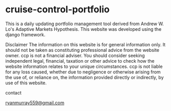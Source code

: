 # cruise-control-portfolio
This is a daily updating portfolio management tool derived from Andrew W. Lo's Adaptive Markets Hypothesis. This website was developed using the django framework.

Disclaimer
The information on this website is for general information only. It should not be taken as constituting professional advice from the website owner. ccp is not a financial adviser. You should consider seeking independent legal, financial, taxation or other advice to check how the website information relates to your unique circumstances. ccp is not liable for any loss caused, whether due to negligence or otherwise arising from the use of, or reliance on, the information provided directly or indirectly, by use of this website.

contact

ryanmurray559@gmail.com
